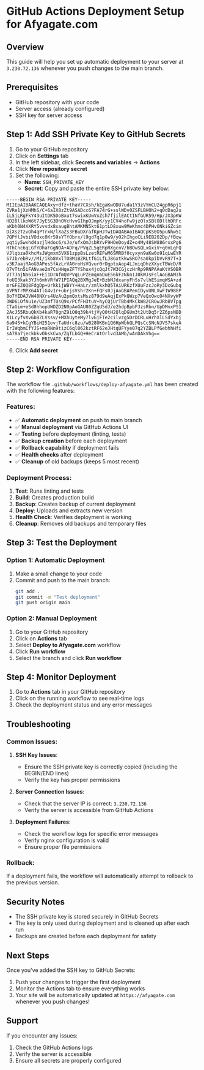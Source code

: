 # GitHub Actions Deployment Setup for Afyagate.com

## Overview
This guide will help you set up automatic deployment to your server at `3.230.72.136` whenever you push changes to the main branch.

## Prerequisites
- GitHub repository with your code
- Server access (already configured)
- SSH key for server access

## Step 1: Add SSH Private Key to GitHub Secrets

1. Go to your GitHub repository
2. Click on **Settings** tab
3. In the left sidebar, click **Secrets and variables** → **Actions**
4. Click **New repository secret**
5. Set the following:
   - **Name**: `SSH_PRIVATE_KEY`
   - **Secret**: Copy and paste the entire SSH private key below:

```
-----BEGIN RSA PRIVATE KEY-----
MIIEpAIBAAKCAQEAxy+dfz+thaV7CXsh/kEgaKwODU7uda1Y3zVYmCU24gpR6pj1
ZVRe1jXzHMhS/C+6aIX8zZt9ASADcc67FA74rG+sslWDv0ZSFLBHOh2+q0dDag2u
iL5jLRgFkY43uItDK5DoBxut7swixKUwVxZsh7fjilEACtINfGUR59/Hp/JX3pKW
HD28llkoW6t7JyE5G3DhOVcHvvGIhpOJmpK/yy1CV4hoFw9jzOlxSBlODllhDRFc
aKbh0N4XXRY5vvvdx8xaugBhtAMKMN5kt61ptLD8xuw9MeKhmc4DPHvONkiGZcim
DiXszTzvOh4qPTrxN/lXaZs3FBuDXrafKpHJTwIDAQABAoIBAQCpKS0O5puNhw5I
7QPflJvbiVOdxc0Kr59sYTfObrx/l9gd7q1p0w9/yO2hIhgoCLi9EB202Dp/fBqw
yqtiy5wxhd4azjlHdoc6/sJe/ufxOmJsbRYvF9HOeDoydZ+o4My48SW886rxxPg6
HThCnc6qLGfYDhaFGgNOA+ADFq/PVqZL5gERpRXgcnV/bBOwSQLxGxiV+q0nLqFQ
VJlqbza0khcMsJWgmxm5VX61zppBsLzetREFwM6SMRBf0cyxyn9aKw0o91qLwEYR
S7Jb/ebRv//MI/ikb8VxlTO8M1BZRLtfGiLfLJ8GxtkkwSRO7sa0kpibVvR97T+3
v3K7aajRAoGBAPes5fAzLrVA0roHsVQvur0rDgptxAop4LJmiqDhzXXycTBWcD/R
O7vTtn5iFANvae2m7CsHHqeZFTYShux4jcQqJt7W3CGjczHrRp9RNPAAuKtVS0BR
VT7JajNa6iaF+Ei1DrAfmQVPVqLuPZEmqn6OuE56kFzNkn1J0kWJsFslAoGBAM3h
foUI3kak3YJh6mhVRfW71PIAQq2BXMgJeE+BzbNJdxanyFhSs7vlhESimqWSA+zd
mrGFEZ0Q8FdgDp+UrkkijWBYY+HaLr/zmlkxhQ5TAiURKzfXUuFzcJoRy3DcGubq
pVPNTrMPX64ATlG4v1r+ubrjsVshr2Kn+FQFs0JjAoGBAPemIDyvUNLXwF1W988P
8o7YEDAJVW48NXrs4UzAu2pmQxtsMsz879d9eAqjExPkQWzp7VeQxOwcO4NXvyWP
3WD6LOfAu1e/UZ3mfTUsQ9x/PCfFH3tuV+hyCQjUrTBb4MkCkW82CRGwJRbBVTpg
CTaGim+eSd8hhopUWDZD2N0pAoGAU80ZZqU5dJ/e2hdpBpbPJzsRbn/UpDMnxPS1
2AcJ55RbuQkKb4kaR70gnZ9iO0q39k4tjVyQ0tH2QlqDGUm3t2UtDq5r2Z6psNBD
X1LcyfvXv6bBZLVssv/+MXhUyteMy7lvGjFTe2cilvzg5DrDCRLuHrhXlLSdYxbj
6a94S+kCgYBiH251ovjTaUdrc8zu/wB28UKBn1Q6HpWbhQLPQsCcSNcNJVS7skeA
IrIWqbmCfYJS+maRNn9tizC6ql062kztRF62eJHtqUFYye07q2YZBLPfGebhhHfi
sA78a7jeckbkvObskCwa/ZgTLbGQ+HeCrAtOrlvd3AMb/wAnDAkVhg==
-----END RSA PRIVATE KEY-----
```

6. Click **Add secret**

## Step 2: Workflow Configuration

The workflow file `.github/workflows/deploy-afyagate.yml` has been created with the following features:

### Features:
- ✅ **Automatic deployment** on push to main branch
- ✅ **Manual deployment** via GitHub Actions UI
- ✅ **Testing** before deployment (linting, tests)
- ✅ **Backup creation** before each deployment
- ✅ **Rollback capability** if deployment fails
- ✅ **Health checks** after deployment
- ✅ **Cleanup** of old backups (keeps 5 most recent)

### Deployment Process:
1. **Test**: Runs linting and tests
2. **Build**: Creates production build
3. **Backup**: Creates backup of current deployment
4. **Deploy**: Uploads and extracts new version
5. **Health Check**: Verifies deployment is working
6. **Cleanup**: Removes old backups and temporary files

## Step 3: Test the Deployment

### Option 1: Automatic Deployment
1. Make a small change to your code
2. Commit and push to the main branch:
   ```bash
   git add .
   git commit -m "Test deployment"
   git push origin main
   ```

### Option 2: Manual Deployment
1. Go to your GitHub repository
2. Click on **Actions** tab
3. Select **Deploy to Afyagate.com** workflow
4. Click **Run workflow**
5. Select the branch and click **Run workflow**

## Step 4: Monitor Deployment

1. Go to **Actions** tab in your GitHub repository
2. Click on the running workflow to see real-time logs
3. Check the deployment status and any error messages

## Troubleshooting

### Common Issues:

1. **SSH Key Issues**:
   - Ensure the SSH private key is correctly copied (including the BEGIN/END lines)
   - Verify the key has proper permissions

2. **Server Connection Issues**:
   - Check that the server IP is correct: `3.230.72.136`
   - Verify the server is accessible from GitHub Actions

3. **Deployment Failures**:
   - Check the workflow logs for specific error messages
   - Verify nginx configuration is valid
   - Ensure proper file permissions

### Rollback:
If a deployment fails, the workflow will automatically attempt to rollback to the previous version.

## Security Notes

- The SSH private key is stored securely in GitHub Secrets
- The key is only used during deployment and is cleaned up after each run
- Backups are created before each deployment for safety

## Next Steps

Once you've added the SSH key to GitHub Secrets:
1. Push your changes to trigger the first deployment
2. Monitor the Actions tab to ensure everything works
3. Your site will be automatically updated at `https://afyagate.com` whenever you push changes!

## Support

If you encounter any issues:
1. Check the GitHub Actions logs
2. Verify the server is accessible
3. Ensure all secrets are properly configured
